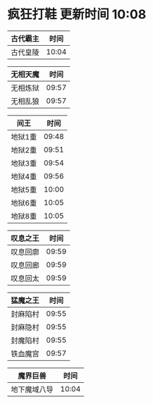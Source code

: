 # 疯狂打鞋 更新时间 10:08

| 古代霸主   | 时间    |
|--------|-------|
| 古代皇陵 | 10:04 |

| 无相天魔   | 时间    |
|--------|-------|
| 无相炼狱 | 09:57 |
| 无相乱狼 | 09:57 |

| 间王   | 时间    |
|--------|-------|
| 地狱1重 | 09:48 |
| 地狱2重 | 09:51 |
| 地狱3重 | 09:54 |
| 地狱4重 | 09:56 |
| 地狱5重 | 10:00 |
| 地狱6重 | 10:05 |
| 地狱8重 | 10:05 |

| 叹息之王   | 时间    |
|--------|-------|
| 叹息回廓 | 09:59 |
| 叹息回廊 | 09:59 |
| 叹息回太 | 09:59 |

| 猛魔之王   | 时间    |
|--------|-------|
| 封麻陷村 | 09:55 |
| 封麻隐村 | 09:55 |
| 封魔陷村 | 09:55 |
| 铁血魔宫 | 09:57 |

| 魔界巨兽   | 时间    |
|--------|-------|
| 地下魔域八导 | 10:04 |